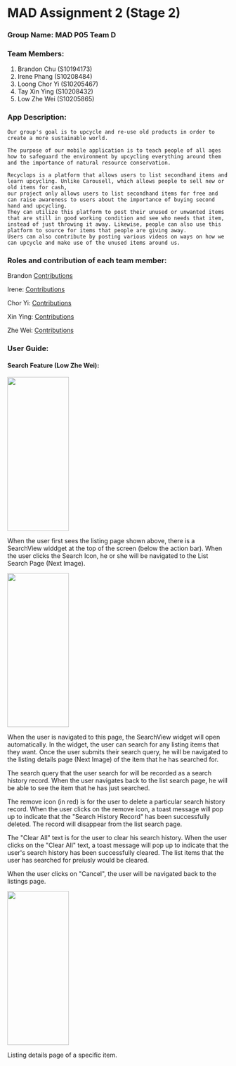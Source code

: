 # MAD Assignment 2 (Stage 2)

### Group Name: MAD P05 Team D

### Team Members:
1. Brandon Chu (S10194173)
2. Irene Phang (S10208484)
3. Loong Chor Yi (S10205467)
4. Tay Xin Ying (S10208432)
5. Low Zhe Wei (S10205865)


### App Description:
```
Our group's goal is to upcycle and re-use old products in order to create a more sustainable world.

The purpose of our mobile application is to teach people of all ages how to safeguard the environment by upcycling everything around them and the importance of natural resource conservation.

Recyclops is a platform that allows users to list secondhand items and learn upcycling. Unlike Carousell, which allows people to sell new or old items for cash, 
our project only allows users to list secondhand items for free and can raise awareness to users about the importance of buying second hand and upcycling. 
They can utilize this platform to post their unused or unwanted items that are still in good working condition and see who needs that item, instead of just throwing it away. Likewise, people can also use this platform to source for items that people are giving away. 
Users can also contribute by posting various videos on ways on how we can upcycle and make use of the unused items around us. 

```
### Roles and contribution of each team member:

Brandon [Contributions](Brandon)

Irene: [Contributions](IrenePhang)

Chor Yi: [Contributions](LoongChorYi)

Xin Ying: [Contributions](TayXinYing)

Zhe Wei: [Contributions](LowZheWei) 

### User Guide:

#### Search Feature (Low Zhe Wei):
<img src="https://user-images.githubusercontent.com/92966900/182042466-555cf4e3-73f7-4af2-96d3-b343049fda1a.JPG" width="140" height="350">

When the user first sees the listing page shown above, there is a SearchView widdget at the top of the screen (below the action bar).
When the user clicks the Search Icon, he or she will be navigated to the List Search Page (Next Image).

<img src="https://user-images.githubusercontent.com/92966900/182042615-9077eae6-cd36-4276-aa3b-0cffaa9ffb5e.JPG" width="140" height="350">

When the user is navigated to this page, the SearchView widget will open automatically. In the widget, the user can search for any listing items that they want. 
Once the user submits their search query, he will be navigated to the listing details page (Next Image) of the item that he has searched for. 

The search query that the user search for will be recorded as a search history record. When the user navigates back to the list search page, he will be able to see the item that he has just searched. 

The remove icon (in red) is for the user to delete a particular search history record. When the user clicks on the remove icon, a toast message will pop up to indicate that the "Search History Record" has been successfully deleted. The record will disappear from the list search page. 

The "Clear All" text is for the user to clear his search history. When the user clicks on the "Clear All" text, a toast message will pop up to indicate that the user's search history has been successfully cleared. The list items that the user has searched for preiusly would be cleared. 

When the user clicks on "Cancel", the user will be navigated back to the listings page. 

<img src="https://user-images.githubusercontent.com/92966900/182043116-d0efd409-7936-437d-adb0-e2462df9a39c.JPG" width="140" height="350">

Listing details page of a specific item. 




